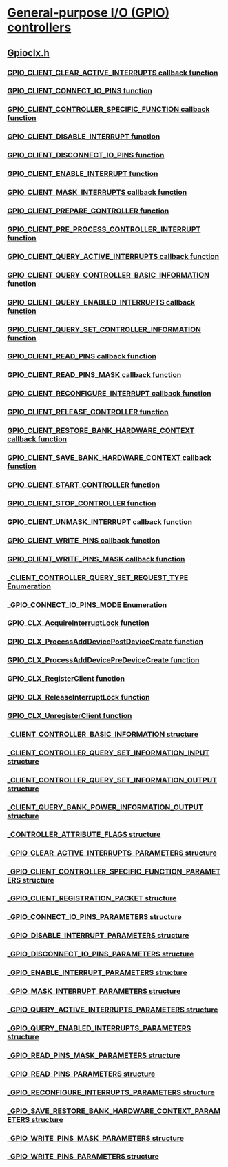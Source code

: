 # [General-purpose I/O (GPIO) controllers](../_gpio/index.md)
## [Gpioclx.h](index.md)
### [GPIO_CLIENT_CLEAR_ACTIVE_INTERRUPTS callback function](../gpioclx/nc-gpioclx-gpio_client_clear_active_interrupts.md)
### [GPIO_CLIENT_CONNECT_IO_PINS function](../gpioclx/nc-gpioclx-gpio_client_connect_io_pins.md)
### [GPIO_CLIENT_CONTROLLER_SPECIFIC_FUNCTION callback function](../gpioclx/nc-gpioclx-gpio_client_controller_specific_function.md)
### [GPIO_CLIENT_DISABLE_INTERRUPT function](../gpioclx/nc-gpioclx-gpio_client_disable_interrupt.md)
### [GPIO_CLIENT_DISCONNECT_IO_PINS function](../gpioclx/nc-gpioclx-gpio_client_disconnect_io_pins.md)
### [GPIO_CLIENT_ENABLE_INTERRUPT function](../gpioclx/nc-gpioclx-gpio_client_enable_interrupt.md)
### [GPIO_CLIENT_MASK_INTERRUPTS callback function](../gpioclx/nc-gpioclx-gpio_client_mask_interrupts.md)
### [GPIO_CLIENT_PREPARE_CONTROLLER function](../gpioclx/nc-gpioclx-gpio_client_prepare_controller.md)
### [GPIO_CLIENT_PRE_PROCESS_CONTROLLER_INTERRUPT function](../gpioclx/nc-gpioclx-gpio_client_pre_process_controller_interrupt.md)
### [GPIO_CLIENT_QUERY_ACTIVE_INTERRUPTS callback function](../gpioclx/nc-gpioclx-gpio_client_query_active_interrupts.md)
### [GPIO_CLIENT_QUERY_CONTROLLER_BASIC_INFORMATION function](../gpioclx/nc-gpioclx-gpio_client_query_controller_basic_information.md)
### [GPIO_CLIENT_QUERY_ENABLED_INTERRUPTS callback function](../gpioclx/nc-gpioclx-gpio_client_query_enabled_interrupts.md)
### [GPIO_CLIENT_QUERY_SET_CONTROLLER_INFORMATION function](../gpioclx/nc-gpioclx-gpio_client_query_set_controller_information.md)
### [GPIO_CLIENT_READ_PINS callback function](../gpioclx/nc-gpioclx-gpio_client_read_pins.md)
### [GPIO_CLIENT_READ_PINS_MASK callback function](../gpioclx/nc-gpioclx-gpio_client_read_pins_mask.md)
### [GPIO_CLIENT_RECONFIGURE_INTERRUPT callback function](../gpioclx/nc-gpioclx-gpio_client_reconfigure_interrupt.md)
### [GPIO_CLIENT_RELEASE_CONTROLLER function](../gpioclx/nc-gpioclx-gpio_client_release_controller.md)
### [GPIO_CLIENT_RESTORE_BANK_HARDWARE_CONTEXT callback function](../gpioclx/nc-gpioclx-gpio_client_restore_bank_hardware_context.md)
### [GPIO_CLIENT_SAVE_BANK_HARDWARE_CONTEXT callback function](../gpioclx/nc-gpioclx-gpio_client_save_bank_hardware_context.md)
### [GPIO_CLIENT_START_CONTROLLER function](../gpioclx/nc-gpioclx-gpio_client_start_controller.md)
### [GPIO_CLIENT_STOP_CONTROLLER function](../gpioclx/nc-gpioclx-gpio_client_stop_controller.md)
### [GPIO_CLIENT_UNMASK_INTERRUPT callback function](../gpioclx/nc-gpioclx-gpio_client_unmask_interrupt.md)
### [GPIO_CLIENT_WRITE_PINS callback function](../gpioclx/nc-gpioclx-gpio_client_write_pins.md)
### [GPIO_CLIENT_WRITE_PINS_MASK callback function](../gpioclx/nc-gpioclx-gpio_client_write_pins_mask.md)
### [_CLIENT_CONTROLLER_QUERY_SET_REQUEST_TYPE Enumeration](../gpioclx/ne-gpioclx-_client_controller_query_set_request_type.md)
### [_GPIO_CONNECT_IO_PINS_MODE Enumeration](../gpioclx/ne-gpioclx-_gpio_connect_io_pins_mode.md)
### [GPIO_CLX_AcquireInterruptLock function](../gpioclx/nf-gpioclx-gpio_clx_acquireinterruptlock.md)
### [GPIO_CLX_ProcessAddDevicePostDeviceCreate function](../gpioclx/nf-gpioclx-gpio_clx_processadddevicepostdevicecreate.md)
### [GPIO_CLX_ProcessAddDevicePreDeviceCreate function](../gpioclx/nf-gpioclx-gpio_clx_processadddevicepredevicecreate.md)
### [GPIO_CLX_RegisterClient function](../gpioclx/nf-gpioclx-gpio_clx_registerclient.md)
### [GPIO_CLX_ReleaseInterruptLock function](../gpioclx/nf-gpioclx-gpio_clx_releaseinterruptlock.md)
### [GPIO_CLX_UnregisterClient function](../gpioclx/nf-gpioclx-gpio_clx_unregisterclient.md)
### [_CLIENT_CONTROLLER_BASIC_INFORMATION structure](../gpioclx/ns-gpioclx-_client_controller_basic_information.md)
### [_CLIENT_CONTROLLER_QUERY_SET_INFORMATION_INPUT structure](../gpioclx/ns-gpioclx-_client_controller_query_set_information_input.md)
### [_CLIENT_CONTROLLER_QUERY_SET_INFORMATION_OUTPUT structure](../gpioclx/ns-gpioclx-_client_controller_query_set_information_output.md)
### [_CLIENT_QUERY_BANK_POWER_INFORMATION_OUTPUT structure](../gpioclx/ns-gpioclx-_client_query_bank_power_information_output.md)
### [_CONTROLLER_ATTRIBUTE_FLAGS structure](../gpioclx/ns-gpioclx-_controller_attribute_flags.md)
### [_GPIO_CLEAR_ACTIVE_INTERRUPTS_PARAMETERS structure](../gpioclx/ns-gpioclx-_gpio_clear_active_interrupts_parameters.md)
### [_GPIO_CLIENT_CONTROLLER_SPECIFIC_FUNCTION_PARAMETERS structure](../gpioclx/ns-gpioclx-_gpio_client_controller_specific_function_parameters.md)
### [_GPIO_CLIENT_REGISTRATION_PACKET structure](../gpioclx/ns-gpioclx-_gpio_client_registration_packet.md)
### [_GPIO_CONNECT_IO_PINS_PARAMETERS structure](../gpioclx/ns-gpioclx-_gpio_connect_io_pins_parameters.md)
### [_GPIO_DISABLE_INTERRUPT_PARAMETERS structure](../gpioclx/ns-gpioclx-_gpio_disable_interrupt_parameters.md)
### [_GPIO_DISCONNECT_IO_PINS_PARAMETERS structure](../gpioclx/ns-gpioclx-_gpio_disconnect_io_pins_parameters.md)
### [_GPIO_ENABLE_INTERRUPT_PARAMETERS structure](../gpioclx/ns-gpioclx-_gpio_enable_interrupt_parameters.md)
### [_GPIO_MASK_INTERRUPT_PARAMETERS structure](../gpioclx/ns-gpioclx-_gpio_mask_interrupt_parameters.md)
### [_GPIO_QUERY_ACTIVE_INTERRUPTS_PARAMETERS structure](../gpioclx/ns-gpioclx-_gpio_query_active_interrupts_parameters.md)
### [_GPIO_QUERY_ENABLED_INTERRUPTS_PARAMETERS structure](../gpioclx/ns-gpioclx-_gpio_query_enabled_interrupts_parameters.md)
### [_GPIO_READ_PINS_MASK_PARAMETERS structure](../gpioclx/ns-gpioclx-_gpio_read_pins_mask_parameters.md)
### [_GPIO_READ_PINS_PARAMETERS structure](../gpioclx/ns-gpioclx-_gpio_read_pins_parameters.md)
### [_GPIO_RECONFIGURE_INTERRUPTS_PARAMETERS structure](../gpioclx/ns-gpioclx-_gpio_reconfigure_interrupts_parameters.md)
### [_GPIO_SAVE_RESTORE_BANK_HARDWARE_CONTEXT_PARAMETERS structure](../gpioclx/ns-gpioclx-_gpio_save_restore_bank_hardware_context_parameters.md)
### [_GPIO_WRITE_PINS_MASK_PARAMETERS structure](../gpioclx/ns-gpioclx-_gpio_write_pins_mask_parameters.md)
### [_GPIO_WRITE_PINS_PARAMETERS structure](../gpioclx/ns-gpioclx-_gpio_write_pins_parameters.md)
